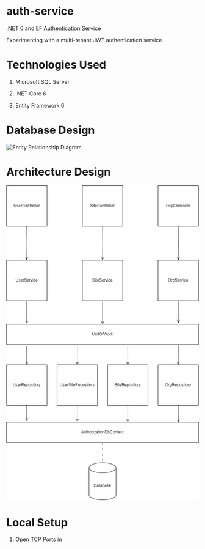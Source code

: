 # auth-service
.NET 6 and EF Authentication Service

Experimenting with a multi-tenant JWT authentication service.

# Technologies Used

1. Microsoft SQL Server

2. .NET Core 6

3. Entity Framework 6

# Database Design
![Entity Relationship Diagram](https://raw.githubusercontent.com/bdconnors/auth-service/main/Imageerd.png)

# Architecture Design
![Architecture Diagram](https://raw.githubusercontent.com/bdconnors/auth-service/main/Image/design.png)

# Local Setup



1. Open TCP Ports in 

